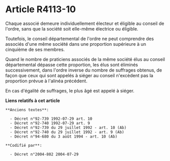 # Article R4113-10

Chaque associé demeure individuellement électeur et éligible au conseil de l'ordre, sans que la société soit elle-même
électrice ou éligible.

Toutefois, le conseil départemental de l'ordre ne peut comprendre des associés d'une même société dans une proportion
supérieure à un cinquième de ses membres.

Quand le nombre de praticiens associés de la même société élus au conseil départemental dépasse cette proportion, les élus
sont éliminés successivement, dans l'ordre inverse du nombre de suffrages obtenus, de façon que ceux qui sont appelés à
siéger au conseil n'excèdent pas la proportion prévue à l'alinéa précédent.

En cas d'égalité de suffrages, le plus âgé est appelé à siéger.

**Liens relatifs à cet article**

	**Anciens textes**:

	  - Décret n°92-739 1992-07-29 art. 10
	  - Décret n°92-740 1992-07-29 art. 9
	  - Décret n°92-739 du 29 juillet 1992 - art. 10 (Ab)
	  - Décret n°92-740 du 29 juillet 1992 - art. 9 (Ab)
	  - Décret n°94-680 du 3 août 1994 - art. 10 (Ab)

	**Codifié par**:

	  - Décret n°2004-802 2004-07-29
